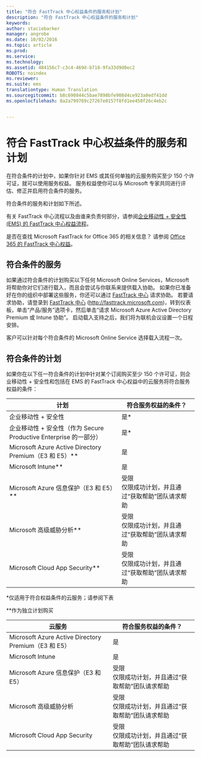 ```yaml
---
title: "符合 FastTrack 中心权益条件的服务和计划"
description: "符合 FastTrack 中心权益条件的服务和计划"
keywords: 
author: staciebarker
manager: angrobe
ms.date: 10/02/2016
ms.topic: article
ms.prod: 
ms.service: 
ms.technology: 
ms.assetid: 484156c7-c3c4-469d-b718-9fa33d9d0ec2
ROBOTS: noindex
ms.reviewer: 
ms.suite: ems
translationtype: Human Translation
ms.sourcegitcommit: b8c690844c5bae7898bfe908d4ce923a0edf41dd
ms.openlocfilehash: 8a2a799769c27267e0157f8fd1ee450f26c4eb2c


---
```


# 符合 FastTrack 中心权益条件的服务和计划
在符合条件的计划中，如果你针对 EMS 或其任何单独的云服务购买至少 150 个许可证，就可以使用服务权益。 服务权益使你可以与 Microsoft 专家共同进行评估、修正并启用符合条件的服务。

符合条件的服务和计划如下所述。

有关 FastTrack 中心流程以及由谁来负责何部分，请参阅[企业移动性 + 安全性 (EMS) 的 FastTrack 中心权益流程](fasttrack-center-benefit-process-for-enterprise-mobility-suite-ems.md)。

是否在查找 Microsoft FastTrack for Office 365 的相关信息？ 请参阅 [Office 365 的 FastTrack 中心权益](https://technet.microsoft.com/library/office-365-onboarding-benefit.aspx)。

## 符合条件的服务
如果通过符合条件的计划购买以下任何 Microsoft Online Services，Microsoft 将帮助你对它们进行载入，而且会尝试与你联系来提供载入协助。 如果你已准备好在你的组织中部署这些服务，你还可以通过 [FastTrack 中心](http://fasttrack.microsoft.com/) 请求协助。 若要请求协助，请登录到 [FastTrack 中心](http://fasttrack.microsoft.com/) (http://fasttrack.microsoft.com)，转到仪表板，单击“产品/服务”选项卡，然后单击“请求 Microsoft Azure Active Directory Premium 或 Intune 协助”。 启动载入支持之后，我们将为联机会议设置一个日程安排。

客户可以针对每个符合条件的 Microsoft Online Service 选择载入流程一次。

## 符合条件的计划
如果你在以下任一符合条件的计划中针对某个订阅购买至少 150 个许可证，则企业移动性 + 安全性和包括在 EMS 的 FastTrack 中心权益中的云服务将符合服务权益的条件：

|计划|符合服务权益的条件？|
|--------|-------------------------------------|
|企业移动性 + 安全性|是*|
|企业移动性 + 安全性（作为 Secure Productive Enterprise 的一部分）|是*|
|Microsoft Azure Active Directory Premium（E3 和 E5）**|是|
|Microsoft Intune**|是|
|Microsoft Azure 信息保护（E3 和 E5）**|受限</br>仅限成功计划，并且通过“获取帮助”团队请求帮助|
|Microsoft 高级威胁分析**|受限</br>仅限成功计划，并且通过“获取帮助”团队请求帮助|
|Microsoft Cloud App Security**|受限</br>仅限成功计划，并且通过“获取帮助”团队请求帮助|

*仅适用于符合权益条件的云服务；请参阅下表

**作为独立计划购买

|云服务|符合服务权益的条件？|
|--------|-------------------------------------|
|Microsoft Azure Active Directory Premium（E3 和 E5）|是|
|Microsoft Intune|是|
|Microsoft Azure 信息保护（E3 和 E5）|受限</br>仅限成功计划，并且通过“获取帮助”团队请求帮助|
|Microsoft 高级威胁分析|受限</br>仅限成功计划，并且通过“获取帮助”团队请求帮助|
|Microsoft Cloud App Security|受限</br>仅限成功计划，并且通过“获取帮助”团队请求帮助|


<!--HONumber=Oct16_HO3-->


